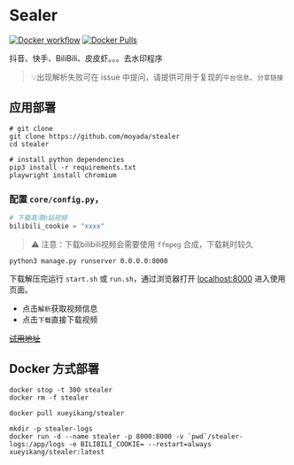 # Sealer

[![Docker workflow](https://img.shields.io/github/actions/workflow/status/moyada/stealer/docker-image.yml?logo=github)](https://img.shields.io/github/actions/workflow/status/moyada/stealer/docker-image.yml)
[![Docker Pulls](https://img.shields.io/docker/pulls/xueyikang/stealer.svg?logo=docker)](https://hub.docker.com/r/xueyikang/stealer/)

抖音、快手、BiliBili、皮皮虾。。。去水印程序 

> 💡出现解析失败可在 issue 中提问，请提供可用于复现的`平台信息`、`分享链接`

## 应用部署

```shell
# git clone
git clone https://github.com/moyada/stealer
cd stealer

# install python dependencies
pip3 install -r requirements.txt
playwright install chromium
```

### 配置 `core/config.py`，

```python
# 下载高清b站视频
bilibili_cookie = "xxxx"
```
> ⚠️ 注意：下载bilibili视频会需要使用 `ffmpeg` 合成，下载耗时较久

```shell
python3 manage.py runserver 0.0.0.0:8000
```

下载解压完运行 `start.sh` 或 `run.sh`，通过浏览器打开 [localhost:8000](http://localhost:8000) 进入使用页面。

- 点击`解析`获取视频信息
- 点击`下载`直接下载视频

[~~试用地址~~](http://127.0.0.01:8000/#/) 

## Docker 方式部署

```shell
docker stop -t 300 stealer
docker rm -f stealer

docker pull xueyikang/stealer

mkdir -p stealer-logs
docker run -d --name stealer -p 8000:8000 -v `pwd`/stealer-logs:/app/logs -e BILIBILI_COOKIE= --restart=always xueyikang/stealer:latest
```